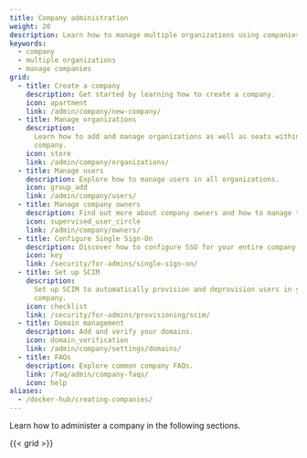 ```yaml
---
title: Company administration
weight: 20
description: Learn how to manage multiple organizations using companies, including managing users, owners, and security.
keywords:
  - company
  - multiple organizations
  - manage companies
grid:
  - title: Create a company
    description: Get started by learning how to create a company.
    icon: apartment
    link: /admin/company/new-company/
  - title: Manage organizations
    description:
      Learn how to add and manage organizations as well as seats within your
      company.
    icon: store
    link: /admin/company/organizations/
  - title: Manage users
    description: Explore how to manage users in all organizations.
    icon: group_add
    link: /admin/company/users/
  - title: Manage company owners
    description: Find out more about company owners and how to manage them.
    icon: supervised_user_circle
    link: /admin/company/owners/
  - title: Configure Single Sign-On
    description: Discover how to configure SSO for your entire company.
    icon: key
    link: /security/for-admins/single-sign-on/
  - title: Set up SCIM
    description:
      Set up SCIM to automatically provision and deprovision users in your
      company.
    icon: checklist
    link: /security/for-admins/provisioning/scim/
  - title: Domain management
    description: Add and verify your domains.
    icon: domain_verification
    link: /admin/company/settings/domains/
  - title: FAQs
    description: Explore common company FAQs.
    link: /faq/admin/company-faqs/
    icon: help
aliases:
  - /docker-hub/creating-companies/
---
```


<Include file="admin-company-overview.md" />

Learn how to administer a company in the following sections.

{{< grid >}}
